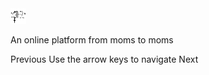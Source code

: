 <link href="https://cdn.jsdelivr.net/npm/remixicon@2.3.0/fonts/remixicon.css" rel="stylesheet">

<img src="./images/motherly-logo.png" width="25" height="25" />

An online platform from moms to moms

<span class="commands previous"><i class="ri-arrow-left-line"></i> Previous</span>
<span class="commands description">Use the arrow keys to navigate</span>
<span class="commands next">Next <i class="ri-arrow-right-line"></i></span>